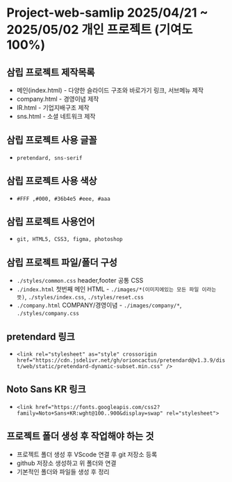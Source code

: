 # Project-web-samlip 2025/04/21 ~ 2025/05/02 **개인 프로젝트 (기여도100%)**
## 삼립 프로젝트 제작목록
* 메인(index.html) - 다양한 슬라이드 구조와 바로가기 링크, 서브메뉴 제작
* company.html - 경영이념 제작
* IR.html -  기업지배구조 제작
* sns.html -  소셜 네트워크 제작 
## 삼립 프로젝트 사용 글꼴 
* `pretendard, sns-serif`
## 삼립 프로젝트 사용 색상
* `#FFF ,#000, #36b4e5 #eee, #aaa`
## 삼립 프로젝트 사용언어
* `git, HTML5, CSS3, figma, photoshop`

## 삼립 프로젝트 파일/폴더 구성
* `./styles/common.css` header,footer 공통 CSS
* `./index.html` 첫번째 메인 HTML - `./images/*(이미지에있는 모든 파일 이라는 뜻)`, `./styles/index.css`, `./styles/reset.css`
* `./company.html` COMPANY/경영이념 - `./images/company/*`, `./styles/company.css`

## pretendard 링크 
* `<link rel="stylesheet" as="style" crossorigin href="https://cdn.jsdelivr.net/gh/orioncactus/pretendard@v1.3.9/dist/web/static/pretendard-dynamic-subset.min.css" />`
## Noto Sans KR 링크
* `<link href="https://fonts.googleapis.com/css2?family=Noto+Sans+KR:wght@100..900&display=swap" rel="stylesheet">`
## 프로젝트 폴더 생성 후 작업해야 하는 것
* 프로젝트 폴더 생성 후 VScode 연결 후 git 저장소 등록
* github 저장소 생성하고 위 폴더와 연결
* 기본적인 폴더와 파일들 생성 후 정리